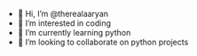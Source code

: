 - 👋 Hi, I’m @therealaaryan
- 👀 I’m interested in coding
- 🌱 I’m currently learning python
- 💞️ I’m looking to collaborate on python projects

<!---
therealaaryan/therealaaryan is a ✨ special ✨ repository because its `README.md` (this file) appears on your GitHub profile.
You can click the Preview link to take a look at your changes.
--->
